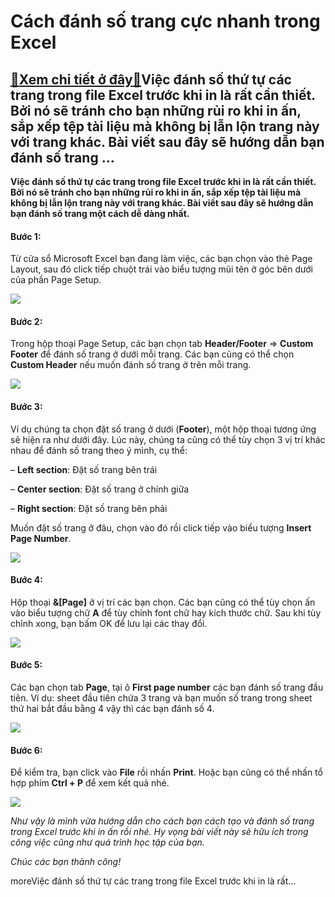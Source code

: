 Cách đánh số trang cực nhanh trong Excel
========================================

[:gift:Xem chi tiết ở đây:gift:](https://hddtvn.com/cach-danh-so-trang-cuc-nhanh-trong-excel/)Việc đánh số thứ tự các trang trong file Excel trước khi in là rất cần thiết. Bởi nó sẽ tránh cho bạn những rủi ro khi in ấn, sắp xếp tệp tài liệu mà không bị lẫn lộn trang này với trang khác. Bài viết sau đây sẽ hướng dẫn bạn đánh số trang …
-----------------------------------------------------------------------------------------------------------------------------------------------------------------------------------------------------------------------------------------------------

**Việc đánh số thứ tự các trang trong file Excel trước khi in là rất cần thiết. Bởi nó sẽ tránh cho bạn những rủi ro khi in ấn, sắp xếp tệp tài liệu mà không bị lẫn lộn trang này với trang khác. Bài viết sau đây sẽ hướng dẫn bạn đánh số trang một cách dễ dàng nhất.**


#### Bước 1:


Từ cửa sổ Microsoft Excel bạn đang làm việc, các bạn chọn vào thẻ Page Layout, sau đó click tiếp chuột trái vào biểu tượng mũi tên ở góc bên dưới của phần Page Setup.


![](https://hddtvn.com/wp-content/uploads/2021/01/RxPjJyN.png)


#### Bước 2:


Trong hộp thoại Page Setup, các bạn chọn tab **Header/Footer** => **Custom Footer** để đánh số trang ở dưới mỗi trang. Các bạn cũng có thể chọn **Custom Header** nếu muốn đánh số trang ở trên mỗi trang.


![](https://hddtvn.com/wp-content/uploads/2021/01/FbAaoXI.png)


#### Bước 3:


Ví dụ chúng ta chọn đặt số trang ở dưới (**Footer**), một hộp thoại tương ứng sẽ hiện ra như dưới đây. Lúc này, chúng ta cũng có thể tùy chọn 3 vị trí khác nhau để đánh số trang theo ý mình, cụ thể:  

– **Left section**: Đặt số trang bên trái  

– **Center section**: Đặt số trang ở chính giữa  

– **Right section**: Đặt số trang bên phải  

Muốn đặt số trang ở đâu, chọn vào đó rồi click tiếp vào biểu tượng **Insert Page Number**.


![](https://hddtvn.com/wp-content/uploads/2021/01/4Pe9Rss.png)


#### Bước 4:


Hộp thoại **&[Page]** ở vị trí các bạn chọn. Các bạn cũng có thể tùy chọn ấn vào biểu tượng chữ **A** để tùy chỉnh font chữ hay kích thước chữ. Sau khi tùy chỉnh xong, bạn bấm OK để lưu lại các thay đổi.


![](https://hddtvn.com/wp-content/uploads/2021/01/KxtrQQ3.png)


#### Bước 5:


Các bạn chọn tab **Page**, tại ô **First page number** các bạn đánh số trang đầu tiên. Ví dụ: sheet đầu tiên chứa 3 trang và bạn muốn số trang trong sheet thứ hai bắt đầu bằng 4 vậy thì các bạn đánh số 4.


![](https://hddtvn.com/wp-content/uploads/2021/01/3w59U48.png)


#### Bước 6:


Để kiểm tra, bạn click vào **File** rồi nhấn **Print**. Hoặc bạn cũng có thể nhấn tổ hợp phím **Ctrl + P** để xem kết quả nhé.


![](https://hddtvn.com/wp-content/uploads/2021/01/AOschCo.png)


*Như vậy là mình vừa hướng dẫn cho cách bạn cách tạo và đánh số trang trong Excel trước khi in ấn rồi nhé. Hy vọng bài viết này sẽ hữu ích trong công việc cũng như quá trình học tập của bạn.*


*Chúc các bạn thành công!*



moreViệc đánh số thứ tự các trang trong file Excel trước khi in là rất…

